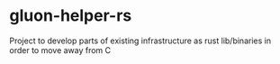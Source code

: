 # gluon-helper-rs

Project to develop parts of existing infrastructure as rust lib/binaries in order to move away from C

